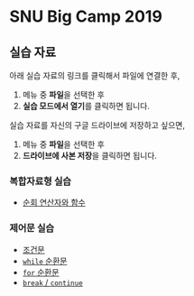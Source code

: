 # SNU Big Camp 2019

## 실습 자료

아래 실습 자료의 링크를 클릭해서 파일에 연결한 후,
1. 메뉴 중 **파일**을 선택한 후
1. **실습 모드에서 열기**를 클릭하면 됩니다.

실습 자료를 자신의 구글 드라이브에 저장하고 싶으면,
1. 메뉴 중 **파일**을 선택한 후
1. **드라이브에 사본 저장**을 클릭하면 됩니다.


### 복합자료형 실습
- [순회 연산자와 함수](https://colab.research.google.com/drive/16MZhDq2LZGKJB42dwzM0d5zwJ8QnNyHf)

### 제어문 실습
- [조건문](https://colab.research.google.com/drive/1wUv7TTNqzt4zPVww7A0s73KnpcFPtFtX)
- [`while` 순환문](https://colab.research.google.com/drive/1Iuaaxt4TnPAX0avmLUHM82XddWUEEZwF)
- [`for` 순환문](https://colab.research.google.com/drive/12c5Lv9t1oD60n5nA8Ux9u0IivNZwHiFJ)
- [`break` / `continue`](https://colab.research.google.com/drive/1lRYfO27Mxg4koVFptrF-_2nLwrDuNVMF)
